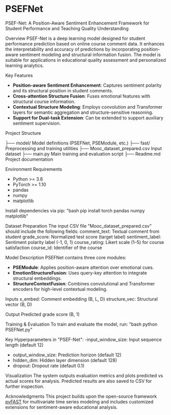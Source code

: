 # PSEFNet
PSEF-Net: A Position-Aware Sentiment Enhancement Framework for Student Performance and Teaching Quality Understanding

Overview
PSEF-Net is a deep learning model designed for student performance prediction based on online course comment data. It enhances the interpretability and accuracy of predictions by incorporating position-aware sentiment modeling and structural information fusion. The model is suitable for applications in educational quality assessment and personalized learning analytics.

Key Features
- **Position-aware Sentiment Enhancement**: Captures sentiment polarity and its structural position in student comments.
- **Cross-attention Structure Fusion**: Fuses emotional features with structural course information.
- **Contextual Structure Modeling**: Employs convolution and Transformer layers for semantic aggregation and structure-sensitive reasoning.
- **Support for Dual-task Extension**: Can be extended to support auxiliary sentiment supervision.

Project Structure

├── model/                         Model definitions (PSEFNet, PSEModule, etc.)
├── fast/                          Preprocessing and training utilities
├── Mooc_dataset_prepared.csv     Input dataset
├── main.py                        Main training and evaluation script
├── Readme.md Project documentation


Environment Requirements
- Python >= 3.8
- PyTorch >= 1.10
- pandas
- numpy
- matplotlib

Install dependencies via pip:
"bash pip install torch pandas numpy matplotlib"

Dataset Preparation
The input CSV file "Mooc_dataset_prepared.csv" should include the following fields:
comment_text: Textual comment from student
grade_score: Normalized test score (target label)
sentiment_label: Sentiment polarity label (-1, 0, 1)
course_rating: Likert scale (1–5) for course satisfaction
course_id: Identifier of the course

Model Description
PSEFNet contains three core modules:
- **PSEModule**: Applies position-aware attention over emotional cues.
- **EmotionStructureFusion**: Uses query-key attention to integrate structural embeddings.
- **StructureContextFusion**: Combines convolutional and Transformer encoders for high-level contextual modeling.

Inputs
x_embed: Comment embedding (B, L, D)
structure_vec: Structural vector (B, D)

Output
Predicted grade score (B, 1)

Training & Evaluation
To train and evaluate the model, run:
"bash python PSEFNet.py"


Key Hyperparameters in "PSEF-Net":
-input_window_size: Input sequence length (default 12)
- output_window_size: Prediction horizon (default 12)
- hidden_dim: Hidden layer dimension (default 128)
- dropout: Dropout rate (default 0.1)

Visualization
The system outputs evaluation metrics and plots predicted vs actual scores for analysis. Predicted results are also saved to CSV for further inspection.

Acknowledgments
This project builds upon the open-source framework [pyFAST](https://github.com/yongxin99/pyFAST) for multivariate time series modeling and includes customized extensions for sentiment-aware educational analysis.
